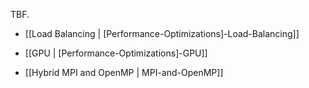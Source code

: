 TBF.

* [[Load Balancing | [Performance-Optimizations]-Load-Balancing]]

* [[GPU | [Performance-Optimizations]-GPU]]

* [[Hybrid MPI and OpenMP | MPI-and-OpenMP]]
